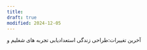 ```yaml
---
title: 
draft: true
modified: 2024-12-05
---
```

آخرین تغییرات:طراحی زندگی
استعدادیابی
تجربه های شغلیم و 
